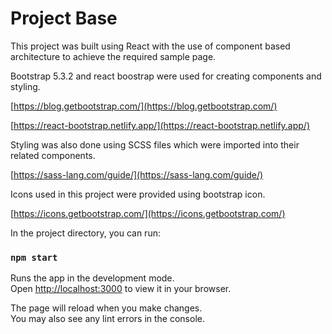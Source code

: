 # Project Base

This project was built using React with the use of component based architecture to achieve the required sample page.

Bootstrap 5.3.2 and react boostrap were used for creating components and styling.

[https://blog.getbootstrap.com/](https://blog.getbootstrap.com/)

[https://react-bootstrap.netlify.app/](https://react-bootstrap.netlify.app/)

Styling was also done using SCSS files which were imported into their related components.

[https://sass-lang.com/guide/](https://sass-lang.com/guide/)

Icons used in this project were provided using bootstrap icon.

[https://icons.getbootstrap.com/](https://icons.getbootstrap.com/)

In the project directory, you can run:

### `npm start`

Runs the app in the development mode.\
Open [http://localhost:3000](http://localhost:3000) to view it in your browser.

The page will reload when you make changes.\
You may also see any lint errors in the console.

